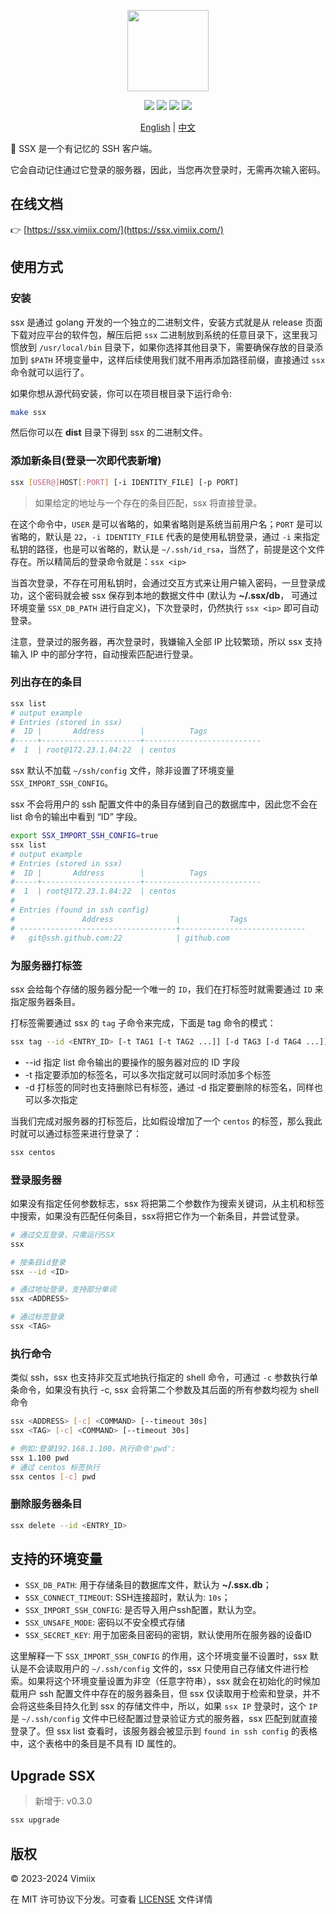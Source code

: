 <p align="center">
    <img src="https://raw.githubusercontent.com/vimiix/ssx/master/static/logo.svg?sanitize=true"
        height="130">
</p>

<p align="center">
    <a href="https://github.com/vimiix/ssx/actions" alt="license">
    <img src="https://github.com/vimiix/ssx/actions/workflows/release.yml/badge.svg" /></a>
    <a href="https://goreportcard.com/report/github.com/vimiix/ssx" alt="goreport">
    <img src="https://goreportcard.com/badge/github.com/vimiix/ssx" /></a>
    <a href="https://github.com/vimiix/ssx/blob/main/LICENSE" alt="license">
    <img src="https://img.shields.io/badge/License-MIT-jasper" /></a>
    <a href="https://github.com/vimiix" alt="author">
    <img src="https://img.shields.io/badge/Author-Vimiix-blue" /></a>
</p>

<p align="center"><a href="https://github.com/vimiix/ssx/blob/main/README.md">English</a> | <a href="https://github.com/vimiix/ssx/blob/main/README_zh.md">中文</a></p>


🦅 SSX 是一个有记忆的 SSH 客户端。

它会自动记住通过它登录的服务器，因此，当您再次登录时，无需再次输入密码。

## 在线文档

👉 [https://ssx.vimiix.com/](https://ssx.vimiix.com/)

## 使用方式

### 安装

ssx 是通过 golang 开发的一个独立的二进制文件，安装方式就是从 release 页面下载对应平台的软件包，解压后把 `ssx` 二进制放到系统的任意目录下，这里我习惯放到 `/usr/local/bin` 目录下，如果你选择其他目录下，需要确保存放的目录添加到 `$PATH` 环境变量中，这样后续使用我们就不用再添加路径前缀，直接通过 `ssx` 命令就可以运行了。

如果你想从源代码安装，你可以在项目根目录下运行命令:

```bash
make ssx
```

然后你可以在 **dist** 目录下得到 ssx 的二进制文件。

### 添加新条目(登录一次即代表新增)

```bash
ssx [USER@]HOST[:PORT] [-i IDENTITY_FILE] [-p PORT]
```

> 如果给定的地址与一个存在的条目匹配，ssx 将直接登录。

在这个命令中，`USER` 是可以省略的，如果省略则是系统当前用户名；`PORT` 是可以省略的，默认是 `22`，`-i IDENTITY_FILE` 代表的是使用私钥登录，通过 `-i` 来指定私钥的路径，也是可以省略的，默认是 `~/.ssh/id_rsa`，当然了，前提是这个文件存在。所以精简后的登录命令就是：`ssx <ip>`

当首次登录，不存在可用私钥时，会通过交互方式来让用户输入密码，一旦登录成功，这个密码就会被 ssx 保存到本地的数据文件中 (默认为 **~/.ssx/db**， 可通过环境变量 `SSX_DB_PATH` 进行自定义)，下次登录时，仍然执行 `ssx <ip>` 即可自动登录。

注意，登录过的服务器，再次登录时，我嫌输入全部 IP 比较繁琐，所以 ssx 支持输入 IP 中的部分字符，自动搜索匹配进行登录。

### 列出存在的条目

```bash
ssx list
# output example
# Entries (stored in ssx)
#  ID |       Address        |          Tags
#-----+----------------------+--------------------------
#  1  | root@172.23.1.84:22  | centos
```

ssx 默认不加载 `~/ssh/config` 文件，除非设置了环境变量 `SSX_IMPORT_SSH_CONFIG`。

ssx 不会将用户的 ssh 配置文件中的条目存储到自己的数据库中，因此您不会在 list 命令的输出中看到 “ID” 字段。

```bash
export SSX_IMPORT_SSH_CONFIG=true
ssx list
# output example
# Entries (stored in ssx)
#  ID |       Address        |          Tags
#-----+----------------------+--------------------------
#  1  | root@172.23.1.84:22  | centos
#
# Entries (found in ssh config)
#               Address              |           Tags
# -----------------------------------+----------------------------
#   git@ssh.github.com:22            | github.com
```

### 为服务器打标签

ssx 会给每个存储的服务器分配一个唯一的 `ID`，我们在打标签时就需要通过 `ID` 来指定服务器条目。

打标签需要通过 ssx 的 `tag` 子命令来完成，下面是 tag 命令的模式：

```bash
ssx tag --id <ENTRY_ID> [-t TAG1 [-t TAG2 ...]] [-d TAG3 [-d TAG4 ...]]
```

- --id 指定 list 命令输出的要操作的服务器对应的 ID 字段
- -t 指定要添加的标签名，可以多次指定就可以同时添加多个标签
- -d 打标签的同时也支持删除已有标签，通过 -d 指定要删除的标签名，同样也可以多次指定

当我们完成对服务器的打标签后，比如假设增加了一个 `centos` 的标签，那么我此时就可以通过标签来进行登录了：

```bash
ssx centos
```

### 登录服务器

如果没有指定任何参数标志，ssx 将把第二个参数作为搜索关键词，从主机和标签中搜索，如果没有匹配任何条目，ssx将把它作为一个新条目，并尝试登录。

```bash
# 通过交互登录，只需运行SSX
ssx

# 按条目id登录
ssx --id <ID>

# 通过地址登录，支持部分单词
ssx <ADDRESS>

# 通过标签登录
ssx <TAG>
```

### 执行命令

类似 ssh，ssx 也支持非交互式地执行指定的 shell 命令，可通过 `-c` 参数执行单条命令，如果没有执行 -c, ssx 会将第二个参数及其后面的所有参数均视为 shell 命令

```bash
ssx <ADDRESS> [-c] <COMMAND> [--timeout 30s]
ssx <TAG> [-c] <COMMAND> [--timeout 30s]

# 例如:登录192.168.1.100，执行命令'pwd':
ssx 1.100 pwd
# 通过 centos 标签执行
ssx centos [-c] pwd
```

### 删除服务器条目

```bash
ssx delete --id <ENTRY_ID>
```

## 支持的环境变量

- `SSX_DB_PATH`: 用于存储条目的数据库文件，默认为 **~/.ssx.db**；
- `SSX_CONNECT_TIMEOUT`: SSH连接超时，默认为: `10s`；
- `SSX_IMPORT_SSH_CONFIG`: 是否导入用户ssh配置，默认为空。
- `SSX_UNSAFE_MODE`: 密码以不安全模式存储
- `SSX_SECRET_KEY`: 用于加密条目密码的密钥，默认使用所在服务器的设备ID

这里解释一下 `SSX_IMPORT_SSH_CONFIG` 的作用，这个环境变量不设置时，ssx 默认是不会读取用户的 `~/.ssh/config` 文件的，ssx 只使用自己存储文件进行检索。如果将这个环境变量设置为非空（任意字符串），ssx 就会在初始化的时候加载用户 ssh 配置文件中存在的服务器条目，但 ssx 仅读取用于检索和登录，并不会将这些条目持久化到 ssx 的存储文件中，所以，如果 `ssx IP` 登录时，这个 `IP` 是 `~/.ssh/config` 文件中已经配置过登录验证方式的服务器，ssx 匹配到就直接登录了。但 ssx list 查看时，该服务器会被显示到 `found in ssh config` 的表格中，这个表格中的条目是不具有 ID 属性的。

## Upgrade SSX

> 新增于: v0.3.0

```bash
ssx upgrade
```

## 版权

© 2023-2024 Vimiix

在 MIT 许可协议下分发。可查看 [LICENSE](https://github.com/vimiix/ssx/blob/main/LICENSE) 文件详情
